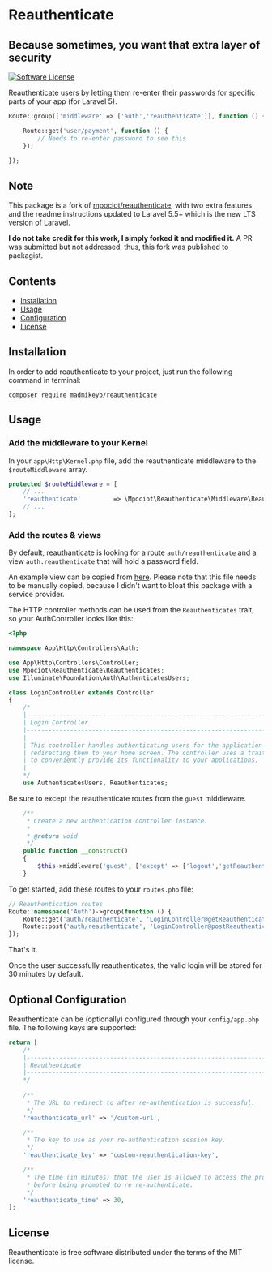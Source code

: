 # Reauthenticate

## Because sometimes, you want that extra layer of security

[![Software License](https://img.shields.io/badge/license-MIT-brightgreen.svg?style=flat)](LICENSE.md)

Reauthenticate users by letting them re-enter their passwords for specific parts of your app (for Laravel 5).

```php
Route::group(['middleware' => ['auth','reauthenticate']], function () {

    Route::get('user/payment', function () {
        // Needs to re-enter password to see this
    });

});
```

## Note 
This package is a fork of [mpociot/reauthenticate](https://github.com/mpociot/reauthenticate), with two extra features and the readme instructions updated to Laravel 5.5+ which is the new LTS version of Laravel.

**I do not take credit for this work, I simply forked it and modified it.** A PR was submitted but not addressed, thus, this fork was published to packagist.

## Contents

- [Installation](#installation)
- [Usage](#usage)
- [Configuration](#configuration)
- [License](#license)

## Installation
<a name="installation" id="installation"></a>
In order to add reauthenticate to your project, just  run the following command in terminal:

```
composer require madmikeyb/reauthenticate
```

## Usage
<a name="usage" id="usage"></a>
### Add the middleware to your Kernel

In your `app\Http\Kernel.php` file, add the reauthenticate middleware to the `$routeMiddleware` array.

```php
protected $routeMiddleware = [
    // ...
    'reauthenticate'         => \Mpociot\Reauthenticate\Middleware\Reauthenticate::class,
    // ...
];
```

### Add the routes & views

By default, reauthanticate is looking for a route `auth/reauthenticate` and a view `auth.reauthenticate` that will hold a password field.

An example view can be copied from [here](https://github.com/mpociot/reauthenticate/blob/master/views/reauthenticate.blade.php). Please note that this file needs to be manually copied, because I didn't want to bloat this package with a service provider.

The HTTP controller methods can be used from the `Reauthenticates` trait, so your AuthController looks like this:

```php
<?php

namespace App\Http\Controllers\Auth;

use App\Http\Controllers\Controller;
use Mpociot\Reauthenticate\Reauthenticates;
use Illuminate\Foundation\Auth\AuthenticatesUsers;

class LoginController extends Controller
{
    /*
    |--------------------------------------------------------------------------
    | Login Controller
    |--------------------------------------------------------------------------
    |
    | This controller handles authenticating users for the application and
    | redirecting them to your home screen. The controller uses a trait
    | to conveniently provide its functionality to your applications.
    |
    */
    use AuthenticatesUsers, Reauthenticates;
```

Be sure to except the reauthenticate routes from the `guest` middleware.

```php
    /**
     * Create a new authentication controller instance.
     *
     * @return void
     */
    public function __construct()
    {
        $this->middleware('guest', ['except' => ['logout','getReauthenticate','postReauthenticate'] ]);
    }
```

To get started, add these routes to your `routes.php` file:

```php
// Reauthentication routes
Route::namespace('Auth')->group(function () {
    Route::get('auth/reauthenticate', 'LoginController@getReauthenticate');
    Route::post('auth/reauthenticate', 'LoginController@postReauthenticate');
});
```

That's it.

Once the user successfully reauthenticates, the valid login will be stored for 30 minutes by default.

## Optional Configuration
<a name="configuration" id="configuration"></a>

Reauthenticate can be (optionally) configured through your `config/app.php` file. The following keys are supported:

```php
return [
    /*
    |--------------------------------------------------------------------------
    | Reauthenticate
    |--------------------------------------------------------------------------
    */
    
    /**
     * The URL to redirect to after re-authentication is successful.
     */
    'reauthenticate_url' => '/custom-url',

    /**
     * The key to use as your re-authentication session key.
     */
    'reauthenticate_key' => 'custom-reauthentication-key',

    /**
     * The time (in minutes) that the user is allowed to access the protected area 
     * before being prompted to re re-authenticate.
     */
    'reauthenticate_time' => 30,
];
```

## License

Reauthenticate is free software distributed under the terms of the MIT license.
